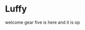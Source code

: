 # Luffy
welcome
gear five is here and it is op 
 
 
   
  
      
                      
                      
                                 
                                                  
                          
                             
                  
       
   
 
